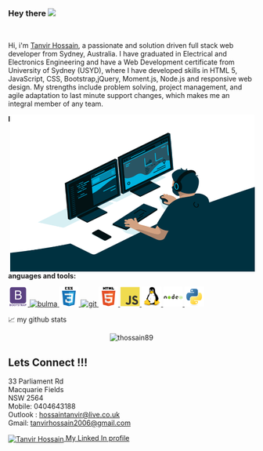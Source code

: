 ### Hey there <img src="https://media.giphy.com/media/hvRJCLFzcasrR4ia7z/giphy.gif" width="25px">

<br />

Hi, i'm [Tanvir Hossain](https://thossain89.github.io/Professional_Portfolio/index.html), a passionate and solution driven full stack web developer from Sydney, Australia. I have graduated in Electrical and Electronics Engineering and have a Web Development certificate from University
of Sydney (USYD), where I have developed skills in HTML 5, JavaScript, CSS, Bootstrap,jQuery, Moment.js, Node.js and responsive web design. My strengths include problem solving,
project management, and agile adaptation to last minute support changes, which makes me an integral member of any team.

  <img align="right" alt="GIF" src="./code.gif" width="500" height="320" />  
  
  


**languages and tools:**  

<p align="left"> <a href="https://getbootstrap.com" target="_blank"> <img src="https://raw.githubusercontent.com/devicons/devicon/master/icons/bootstrap/bootstrap-plain-wordmark.svg" alt="bootstrap" width="40" height="40"/> </a> <a href="https://bulma.io/" target="_blank"> <img src="https://raw.githubusercontent.com/gilbarbara/logos/804dc257b59e144eaca5bc6ffd16949752c6f789/logos/bulma.svg" alt="bulma" width="40" height="40"/> </a> <a href="https://www.w3schools.com/css/" target="_blank"> <img src="https://raw.githubusercontent.com/devicons/devicon/master/icons/css3/css3-original-wordmark.svg" alt="css3" width="40" height="40"/> </a> <a href="https://git-scm.com/" target="_blank"> <img src="https://www.vectorlogo.zone/logos/git-scm/git-scm-icon.svg" alt="git" width="40" height="40"/> </a> <a href="https://www.w3.org/html/" target="_blank"> <img src="https://raw.githubusercontent.com/devicons/devicon/master/icons/html5/html5-original-wordmark.svg" alt="html5" width="40" height="40"/> </a> <a href="https://developer.mozilla.org/en-US/docs/Web/JavaScript" target="_blank"> <img src="https://raw.githubusercontent.com/devicons/devicon/master/icons/javascript/javascript-original.svg" alt="javascript" width="40" height="40"/> </a> <a href="https://www.linux.org/" target="_blank"> <img src="https://raw.githubusercontent.com/devicons/devicon/master/icons/linux/linux-original.svg" alt="linux" width="40" height="40"/> </a> <a href="https://nodejs.org" target="_blank"> <img src="https://raw.githubusercontent.com/devicons/devicon/master/icons/nodejs/nodejs-original-wordmark.svg" alt="nodejs" width="40" height="40"/> </a> <a href="https://www.python.org" target="_blank"> <img src="https://raw.githubusercontent.com/devicons/devicon/master/icons/python/python-original.svg" alt="python" width="40" height="40"/> </a> </p>  




📈 my github stats

<p align="center"> <img src="https://github-readme-stats.vercel.app/api?username=thossain89&show_icons=true&theme=gotham" alt="thossain89" />  
  

## Lets Connect !!!

33 Parliament Rd  
Macquarie Fields  
NSW 2564  
Mobile: 0404643188  
Outlook : hossaintanvir@live.co.uk  
Gmail: tanvirhossain2006@gmail.com  




<p align="left">
<a href="https://au.linkedin.com/in/thossain89?trk=profile-badge" target="blank"><img align="center" src="https://raw.githubusercontent.com/rahuldkjain/github-profile-readme-generator/master/src/images/icons/Social/linked-in-alt.svg" alt="Tanvir Hossain" height="30" width="40" /> My Linked In profile</a>






